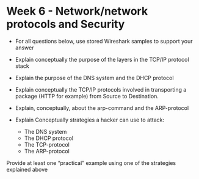# Week 6 - Network/network protocols and Security

- For all questions below, use stored Wireshark samples to support your answer 
- Explain conceptually the purpose of the layers in the TCP/IP protocol stack
- Explain the purpose of the DNS system and the DHCP protocol
- Explain conceptually the TCP/IP protocols involved in transporting a package (HTTP for example) from Source to Destination.
- Explain, conceptually, about the arp-command and the ARP-protocol

- Explain Conceptually strategies a hacker can use to attack:
    - The DNS system
    - The DHCP protocol
    - The TCP-protocol
    - The ARP-protocol

Provide at least one “practical” example using one of the strategies explained above
